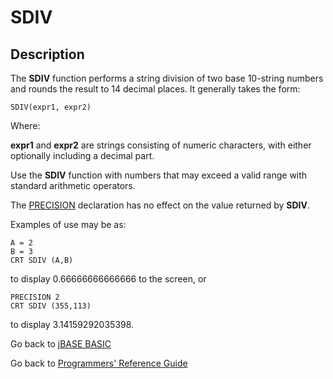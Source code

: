 # SDIV

<PageHeader />

## Description

The **SDIV** function performs a string division of two base 10-string numbers and rounds the result to 14 decimal places. It generally takes the form:

```
SDIV(expr1, expr2)
```

Where:

**expr1** and **expr2** are strings consisting of numeric characters, with either optionally including a decimal part.

Use the **SDIV** function with numbers that may exceed a valid range with standard arithmetic operators.

The [PRECISION](./../precision) declaration has no effect on the value returned by **SDIV**.

Examples of use may be as:

```
A = 2
B = 3
CRT SDIV (A,B)
```

to display 0.66666666666666 to the screen, or

```
PRECISION 2
CRT SDIV (355,113)
```

to display 3.14159292035398.

Go back to [jBASE BASIC](./../README.md)

Go back to [Programmers' Reference Guide](./../../reference-guides/jbc/README.md)

  
<PageFooter />
